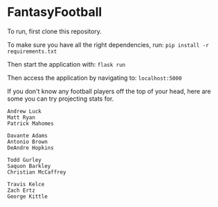 # FantasyFootball

To run, first clone this repository.


To make sure you have all the right dependencies, run:
`pip install -r requirements.txt`

Then start the application with:
`flask run`

Then access the application by navigating to:
`localhost:5000`


If you don't know any football players off the top of your head, here are some
you can try projecting stats for.
```
Andrew Luck
Matt Ryan
Patrick Mahomes

Davante Adams
Antonio Brown
DeAndre Hopkins

Todd Gurley
Saquon Barkley
Christian McCaffrey

Travis Kelce
Zach Ertz
George Kittle
```
